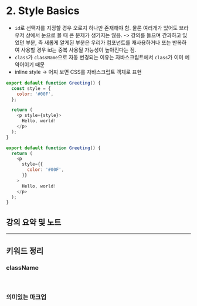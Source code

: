 # 2. Style Basics

- `id`로 선택자를 지정할 경우 오로지 하나만 존재해야 함. 물론 여러개가 있어도 브라우저 상에서 눈으로 볼 때 큰 문제가 생기지는 않음. -> 강의를 들으며 간과하고 있었던 부분, 즉 새롭게 알게된 부분은 우리가 컴포넌트를 재사용하거나 또는 반복하여 사용할 경우 id는 중복 사용될 가능성이 높아진다는 점.
- `class`가 `className`으로 자동 변경되는 이유는 자바스크립트에서 `class`가 이미 예약어이기 때문
- inline style -> 어찌 보면 CSS를 자바스크립트 객체로 표현

```js
export default function Greeting() {
  const style = {
    color: '#00F',
  };

  return (
    <p style={style}>
      Hello, world!
    </p>
  );
}
```

```js
export default function Greeting() {
  return (
    <p
      style={{
        color: '#00F',
      }}
    >
      Hello, world!
    </p>
  );
}
```



## 강의 요약 및 노트

<hr />

## 키워드 정리

### className

</br>

### 의미있는 마크업
